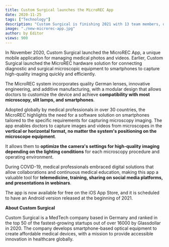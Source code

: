 ```yaml
---
title: Custom Surgical launches the MicroREC App
date: 2020-11-25
tags: ["Technology"]
description: "Custom Surgical is finishing 2021 with 13 team members, distributors in 22 countries and customers in more than 50 countries. Our year was…"
image: "./new-microrec-app.jpg"
author: by Editor
views: 900
---
```


In November 2020, Custom Surgical launched the MicroREC App, a unique mobile application for managing medical photos and videos.
Earlier, Custom Surgical launched the MicroREC hardware solution for connecting diagnostic and surgical microscopic equipment to smartphones to capture high-quality imaging quickly and efficiently.

The MicroREC system incorporates quality German lenses, innovative engineering, and additive manufacturing, with a modular design that allows doctors to customize the device and achieve <b>compatibility with most microscopy, slit lamps, and smartphones</b>.

Adopted globally by medical professionals in over 30 countries, the MicroREC highlights the need for a software solution on smartphones tailored to the specific requirements for capturing microscopy imaging.
The app enables doctors to capture images and videos from microscopes in the <b>vertical or horizontal format, no matter the system's positioning on the microscope equipment</b>.

It allows them to <b>optimize the camera's settings for high-quality imaging depending on the lighting conditions</b> for each microscopy procedure and operating environment.

During COVID-19, medical professionals embraced digital solutions that allow collaborations and continuous medical education, making this app a valuable tool for <b>telemedicine, training, sharing on social media platforms, and presentations in webinars</b>.

The app is now available for free on the iOS App Store, and it is scheduled to have an Android version released at the beginning of 2021.

<b>About Custom Surgical</b>

Custom Surgical is a MedTech company based in Germany and ranked in the top 50 of the fastest-growing startups out of over 16000 by Glassdollar in 2020. The company develops smartphone-based optical equipment to create affordable medical devices, with a mission to provide accessible innovation in healthcare globally.

